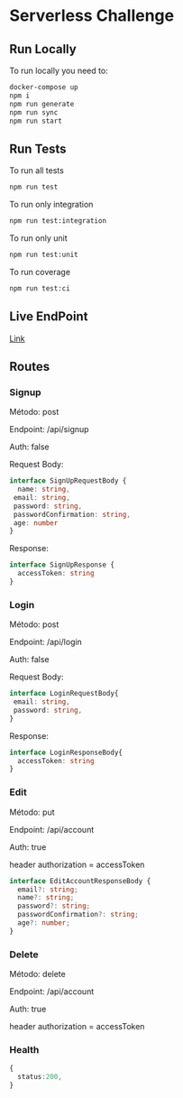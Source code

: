 # Serverless Challenge

## Run Locally

To run locally you need to:

~~~bash
docker-compose up
npm i
npm run generate
npm run sync
npm run start
~~~

## Run Tests

To run all tests

~~~bash
npm run test
~~~

To run only integration

~~~bash
npm run test:integration
~~~

To run only unit

~~~bash
npm run test:unit
~~~

To run coverage

~~~bash
npm run test:ci
~~~

## Live EndPoint

[Link](https://wfzas05qud.execute-api.us-east-1.amazonaws.com/dev)

## Routes

### Signup

Método: post

Endpoint: /api/signup

Auth: false

Request Body:

~~~typescript
interface SignUpRequestBody {
  name: string, 
 email: string,
 password: string,
 passwordConfirmation: string,
 age: number
}
~~~

Response:

~~~typescript
interface SignUpResponse {
  accessToken: string
}
~~~

### Login

Método: post

Endpoint: /api/login

Auth: false

Request Body:

~~~typescript
interface LoginRequestBody{
 email: string,
 password: string,
}
~~~

Response:

~~~typescript
interface LoginResponseBody{
  accessToken: string
}
~~~

### Edit

Método: put

Endpoint: /api/account

Auth: true

header authorization = accessToken

~~~typescript
interface EditAccountResponseBody {
  email?: string;
  name?: string;
  password?: string;
  passwordConfirmation?: string;
  age?: number;
}
~~~

### Delete

Método: delete

Endpoint: /api/account

Auth: true

header authorization = accessToken

### Health

~~~typescript
{
  status:200,
}
~~~
